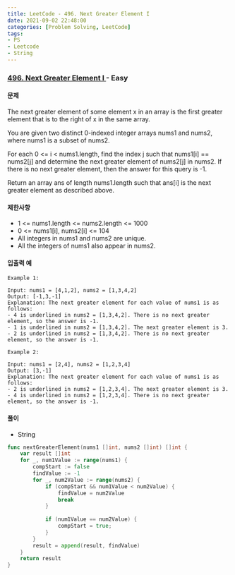 ```yaml
---
title: LeetCode - 496. Next Greater Element I
date: 2021-09-02 22:48:00
categories: [Problem Solving, LeetCode]
tags:
- PS
- Leetcode
- String
---
```


### [ 496. Next Greater Element I ](https://leetcode.com/problems/next-greater-element-i/) - Easy

#### 문제

The next greater element of some element x in an array is the first greater element that is to the right of x in the same array.

You are given two distinct 0-indexed integer arrays nums1 and nums2, where nums1 is a subset of nums2.

For each 0 <= i < nums1.length, find the index j such that nums1[i] == nums2[j] and determine the next greater element of nums2[j] in nums2. If there is no next greater element, then the answer for this query is -1.

Return an array ans of length nums1.length such that ans[i] is the next greater element as described above.

#### 제한사항

- 1 <= nums1.length <= nums2.length <= 1000
- 0 <= nums1[i], nums2[i] <= 104
- All integers in nums1 and nums2 are unique.
- All the integers of nums1 also appear in nums2.

#### 입출력 예

```
Example 1:

Input: nums1 = [4,1,2], nums2 = [1,3,4,2]
Output: [-1,3,-1]
Explanation: The next greater element for each value of nums1 is as follows:
- 4 is underlined in nums2 = [1,3,4,2]. There is no next greater element, so the answer is -1.
- 1 is underlined in nums2 = [1,3,4,2]. The next greater element is 3.
- 2 is underlined in nums2 = [1,3,4,2]. There is no next greater element, so the answer is -1.
```

```
Example 2:

Input: nums1 = [2,4], nums2 = [1,2,3,4]
Output: [3,-1]
Explanation: The next greater element for each value of nums1 is as follows:
- 2 is underlined in nums2 = [1,2,3,4]. The next greater element is 3.
- 4 is underlined in nums2 = [1,2,3,4]. There is no next greater element, so the answer is -1.
```

#### 풀이
- String

```go
func nextGreaterElement(nums1 []int, nums2 []int) []int {
    var result []int
    for _, num1Value := range(nums1) {
        compStart := false
        findValue := -1
        for _, num2Value := range(nums2) {
            if (compStart && num1Value < num2Value) {
                findValue = num2Value
                break
            }
            
            if (num1Value == num2Value) {
                compStart = true;
            }
        }
        result = append(result, findValue)
    }
    return result
}
```